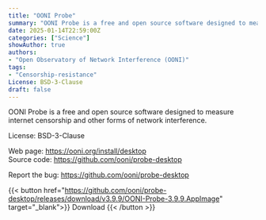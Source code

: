 ```yaml
---
title: "OONI Probe"
summary: "OONI Probe is a free and open source software designed to measure internet censorship and other forms of network interference."
date: 2025-01-14T22:59:00Z
categories: ["Science"]
showAuthor: true
authors:
- "Open Observatory of Network Interference (OONI)"
tags:
- "Censorship-resistance"
License: BSD-3-Clause
draft: false
---
```


OONI Probe is a free and open source software designed to measure internet censorship and other forms of network interference.

License: BSD-3-Clause

Web page: <https://ooni.org/install/desktop>  
Source code: <https://github.com/ooni/probe-desktop>

Report the bug: <https://github.com/ooni/probe-desktop>  

{{< button href="https://github.com/ooni/probe-desktop/releases/download/v3.9.9/OONI-Probe-3.9.9.AppImage" target="_blank">}}
Download
{{< /button >}}